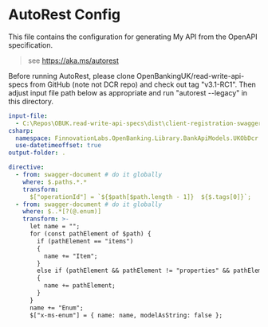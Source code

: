 # AutoRest Config

This file contains the configuration for generating My API from the OpenAPI specification.

> see https://aka.ms/autorest

Before running AutoRest, please clone OpenBankingUK/read-write-api-specs from GitHub (note not DCR repo) and check out tag "v3.1-RC1". Then adjust input file path below as appropriate and run "autorest --legacy" in this directory.

``` yaml
input-file:
  - C:\Repos\OBUK.read-write-api-specs\dist\client-registration-swagger.yaml
csharp:
  namespace: FinnovationLabs.OpenBanking.Library.BankApiModels.UKObDcr.V3p1
  use-datetimeoffset: true
output-folder: .

directive:
  - from: swagger-document # do it globally 
    where: $.paths.*.*
    transform:
      $["operationId"] = `${$path[$path.length - 1]}  ${$.tags[0]}`;
  - from: swagger-document # do it globally 
    where: $..*[?(@.enum)]
    transform: >-
      let name = "";
      for (const pathElement of $path) {
        if (pathElement == "items")
        {
          name += "Item";
        }
        else if (pathElement && pathElement != "properties" && pathElement != "definitions" && pathElement != "components" && pathElement != "schemas")
        {
          name += pathElement;
        }
      }
      name += "Enum";
      $["x-ms-enum"] = { name: name, modelAsString: false };
```